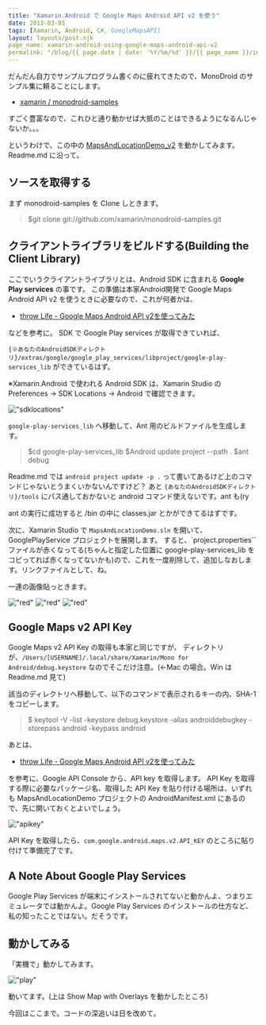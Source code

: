 ```yaml
---
title: "Xamarin.Android で Google Maps Android API v2 を使う"
date: 2013-03-05
tags: [Xamarin, Android, C#, GoogleMapsAPI]
layout: layouts/post.njk
page_name: xamarin-android-using-google-maps-android-api-v2
permalink: "/blog/{{ page.date | date: '%Y/%m/%d' }}/{{ page_name }}/index.html"
---
```

だんだん自力でサンプルプログラム書くのに疲れてきたので、MonoDroid のサンプル集に頼ることにします。

* [xamarin / monodroid-samples](https://github.com/xamarin/monodroid-samples)

<!--more-->

すごく豊富なので、これひと通り動かせば大抵のことはできるようになるんじゃないか。。。

というわけで、この中の [MapsAndLocationDemo_v2](https://github.com/xamarin/monodroid-samples/tree/master/MapsAndLocationDemo_v2) を動かしてみます。Readme.md に沿って。

## ソースを取得する
まず monodroid-samples を Clone しときます。

> $git clone git://github.com/xamarin/monodroid-samples.git

## クライアントライブラリをビルドする(Building the Client Library)
ここでいうクライアントライブラリとは、Android SDK に含まれる **Google Play services** の事です。
この準備は本家Android開発で Google Maps Android API v2 を使うときに必要なので、これが何者かは、

* [throw Life - Google Maps Android API v2を使ってみた](http://www.adamrocker.com/blog/334/google-maps-android-api-v2.html)

などを参考に。
SDK で Google Play services が取得できていれば、

``{※あなたのAndroidSDKディレクトリ}/extras/google/google_play_services/libproject/google-play-services_lib`` ができているはず。

※Xamarin.Android で使われる Android SDK は、Xamarin Studio のPreferences → SDK Locations → Android で確認できます。

!["sdklocations"](https://blog.amay077.net/img/posts/xamarin_android_sdk_locations.png)


``google-play-services_lib`` へ移動して、Ant 用のビルドファイルを生成します。

> $cd google-play-services_lib
> $Android update project --path .
> $ant debug

Readme.md では ``android project update -p .`` って書いてあるけど上のコマンドじゃないとうまくいかないんですけど？
あと ``{あなたのAndroidSDKディレクトリ}/tools`` にパス通しておかないと android コマンド使えないです。ant も(ry

ant の実行に成功すると /bin の中に classes.jar とかができてるはずです。

次に、Xamarin Studio で ``MapsAndLocationDemo.sln`` を開いて、GooglePlayService プロジェクトを展開します。
すると、`project.properties`` ファイルが赤くなってる(ちゃんと指定した位置に google-play-services_lib をコピってれば赤くなってないかも)ので、これを一度削除して、追加しなおします。リンクファイルとして、ね。

一連の画像貼っときます。

!["red"](https://blog.amay077.net/img/posts/xamarin_studio_delete_file.png)
!["red"](https://blog.amay077.net/img/posts/xamarin_studio_add_exist_file.png)
!["red"](https://blog.amay077.net/img/posts/xamarin_studio_add_a_link.png)


## Google Maps v2 API Key

Google Maps v2 API Key の取得も本家と同じですが、
ディレクトリが、``/Users/[USERNAME]/.local/share/Xamarin/Mono for Android/debug.keystore`` なのでそこだけ注意。(←Mac の場合。Win は Readme.md 見て)

該当のディレクトリへ移動して、以下のコマンドで表示されるキーの内、SHA-1 をコピーします。

>$ keytool -V -list -keystore debug.keystore -alias androiddebugkey -storepass android -keypass android

あとは、

* [throw Life - Google Maps Android API v2を使ってみた](http://www.adamrocker.com/blog/334/google-maps-android-api-v2.html)

を参考に、Google API Console から、API key を取得します。
API Key を取得する際に必要なパッケージ名、取得した API Key を貼り付ける場所は、いずれも MapsAndLocationDemo プロジェクトの AndroidManifest.xml にあるので、先に開いておくとよいでしょう。

!["apikey"](https://blog.amay077.net/img/posts/xamarin_studio_android_manifest.png)

API Key を取得したら、``com.google.android.maps.v2.API_KEY`` のところに貼り付けて準備完了です。

## A Note About Google Play Services

Google Play Services が端末にインストールされてないと動かんよ、つまりエミュレータでは動かんよ。Google Play Services のインストールの仕方など、私の知ったことではない。だそうです。

## 動かしてみる

「実機で」動かしてみます。

!["play"](https://blog.amay077.net/img/posts/xamarin_studio_android_google_maps_api_v2.png)

動いてます。(上は Show Map with Overlays を動かしたところ)

今回はここまで。コードの深追いは日を改めて。

